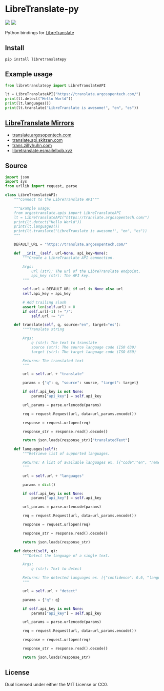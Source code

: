 # LibreTranslate-py

<a href="https://pypi.org/project/libretranslatepy/" target="_blank"><img src="https://flat.badgen.net/pypi/v/libretranslatepy"></a>
<a href="/LICENSE" target="_blank"><img src="https://flat.badgen.net/github/license/argosopentech/LibreTranslate-py"></a>

Python bindings for <a href="https://github.com/LibreTranslate/LibreTranslate" target="_blank">LibreTranslate</a>

## Install
```
pip install libretranslatepy
```

## Example usage
```python
from libretranslatepy import LibreTranslateAPI

lt = LibreTranslateAPI("https://translate.argosopentech.com/")
print(lt.detect("Hello World"))
print(lt.languages())
print(lt.translate("LibreTranslate is awesome!", "en", "es"))
```

## [LibreTranslate Mirrors](https://github.com/LibreTranslate/LibreTranslate#mirrors)
- [translate.argosopentech.com](https://translate.argosopentech.com)
- [translate.api.skitzen.com](https://translate.api.skitzen.com/)
- [trans.zillyhuhn.com](https://trans.zillyhuhn.com/)
- [libretranslate.esmailelbob.xyz](https://libretranslate.esmailelbob.xyz/)

## Source
```python
import json
import sys
from urllib import request, parse

class LibreTranslateAPI:
    """Connect to the LibreTranslate API"""

    """Example usage:
    from argostranslate.apis import LibreTranslateAPI
    lt = LibreTranslateAPI("https://translate.argosopentech.com/")
    print(lt.detect("Hello World"))
    print(lt.languages())
    print(lt.translate("LibreTranslate is awesome!", "en", "es"))
    """

    DEFAULT_URL = "https://translate.argosopentech.com/"

    def __init__(self, url=None, api_key=None):
        """Create a LibreTranslate API connection.

        Args:
            url (str): The url of the LibreTranslate endpoint.
            api_key (str): The API key.
        """

        self.url = DEFAULT_URL if url is None else url
        self.api_key = api_key

        # Add trailing slash
        assert len(self.url) > 0
        if self.url[-1] != "/":
            self.url += "/"

    def translate(self, q, source="en", target="es"):
        """Translate string

        Args:
            q (str): The text to translate
            source (str): The source language code (ISO 639)
            target (str): The target language code (ISO 639)

        Returns: The translated text
        """

        url = self.url + "translate"

        params = {"q": q, "source": source, "target": target}

        if self.api_key is not None:
            params["api_key"] = self.api_key

        url_params = parse.urlencode(params)

        req = request.Request(url, data=url_params.encode())

        response = request.urlopen(req)

        response_str = response.read().decode()

        return json.loads(response_str)["translatedText"]

    def languages(self):
        """Retrieve list of supported languages.

        Returns: A list of available languages ex. [{"code":"en", "name":"English"}]
        """

        url = self.url + "languages"

        params = dict()

        if self.api_key is not None:
            params["api_key"] = self.api_key

        url_params = parse.urlencode(params)

        req = request.Request(url, data=url_params.encode())

        response = request.urlopen(req)

        response_str = response.read().decode()

        return json.loads(response_str)

    def detect(self, q):
        """Detect the language of a single text.

        Args:
            q (str): Text to detect

        Returns: The detected languages ex. [{"confidence": 0.6, "language": "en"}]
        """

        url = self.url + "detect"

        params = {"q": q}

        if self.api_key is not None:
            params["api_key"] = self.api_key

        url_params = parse.urlencode(params)

        req = request.Request(url, data=url_params.encode())

        response = request.urlopen(req)

        response_str = response.read().decode()

        return json.loads(response_str)


```

## License
Dual licensed under either the MIT License or CC0.

